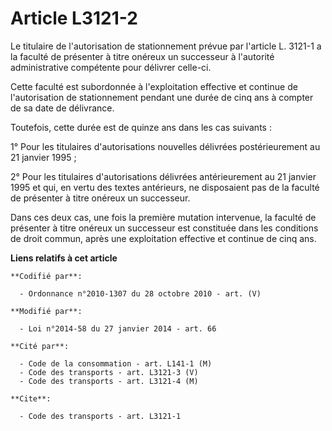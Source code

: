 # Article L3121-2

Le titulaire de l'autorisation de stationnement prévue par l'article L. 3121-1 a la faculté de présenter à titre onéreux un
successeur à l'autorité administrative  compétente pour délivrer celle-ci. 

Cette faculté est subordonnée à l'exploitation effective et continue de l'autorisation de stationnement pendant une durée de
cinq ans à compter de sa date de délivrance. 

Toutefois, cette durée est de quinze ans dans les cas suivants : 

1° Pour les titulaires d'autorisations nouvelles délivrées postérieurement au 21 janvier 1995 ; 

2° Pour les titulaires d'autorisations délivrées antérieurement au 21 janvier 1995 et qui, en vertu des textes antérieurs, ne
disposaient pas de la faculté de présenter à titre onéreux un successeur. 

Dans ces deux cas, une fois la première mutation intervenue, la faculté de présenter à titre onéreux un successeur est
constituée dans les conditions de droit commun, après une exploitation effective et continue de cinq ans.

**Liens relatifs à cet article**

	**Codifié par**:

	  - Ordonnance n°2010-1307 du 28 octobre 2010 - art. (V)

	**Modifié par**:

	  - Loi n°2014-58 du 27 janvier 2014 - art. 66

	**Cité par**:

	  - Code de la consommation - art. L141-1 (M)
	  - Code des transports - art. L3121-3 (V)
	  - Code des transports - art. L3121-4 (M)

	**Cite**:

	  - Code des transports - art. L3121-1
